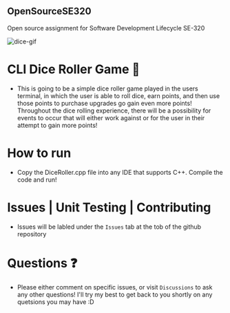 ## OpenSourceSE320
Open source assignment for Software Development Lifecycle SE-320

![dice-gif](https://github.com/ATacoDev/OpenSourceSE320/assets/146070033/0d55f4c3-104f-4331-af1b-5a13140f6b9a)

# CLI Dice Roller Game 🎲
- This is going to be a simple dice roller game played in the users terminal, in which the user is able to roll dice, earn points, and then use those points to purchase upgrades go gain even more points! Throughout the dice rolling experience, there will be a possibility for events to occur that will either work against or for the user in their attempt to gain more points!

# How to run
- Copy the DiceRoller.cpp file into any IDE that supports C++. Compile the code and run!

# Issues | Unit Testing | Contributing
- Issues will be labled under the `Issues` tab at the tob of the github repository

# Questions ❓
- Please either comment on specific issues, or visit `Discussions` to ask any other questions! I'll try my best to get back to you shortly on any quetsions you may have :D
